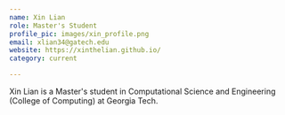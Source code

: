 ```yaml
---
name: Xin Lian
role: Master's Student
profile_pic: images/xin_profile.png
email: xlian34@gatech.edu
website: https://xinthelian.github.io/
category: current

---
```


Xin Lian is a Master's student in Computational Science and Engineering (College of Computing) at Georgia Tech.
